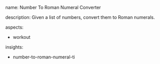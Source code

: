 name: Number To Roman Numeral Converter

description: Given a list of numbers, convert them to Roman numerals.

aspects:
  - workout

insights:
  - number-to-roman-numeral-ti
